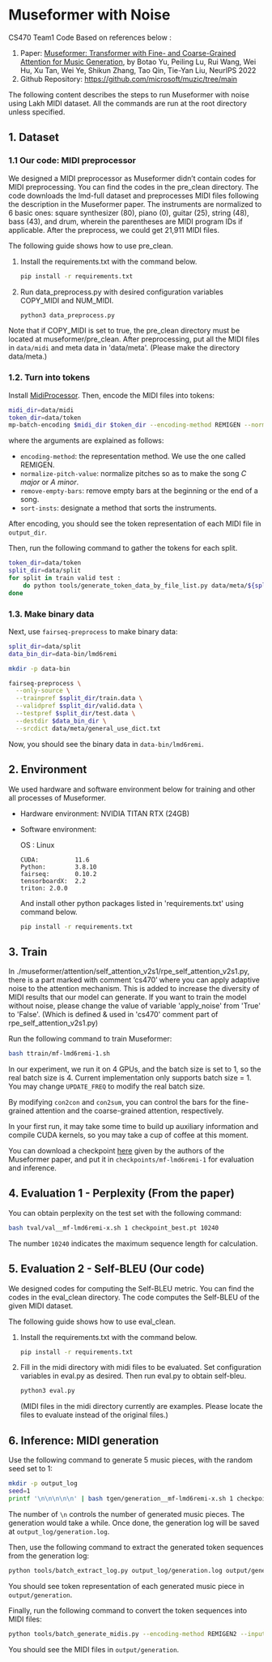 # Museformer with Noise
CS470 Team1 Code
Based on references below : 
1. Paper: [Museformer: Transformer with Fine- and Coarse-Grained Attention for Music Generation](https://arxiv.org/abs/2210.10349), by Botao Yu, Peiling Lu, Rui Wang, Wei Hu, Xu Tan, Wei Ye, Shikun Zhang, Tao Qin, Tie-Yan Liu, NeurIPS 2022
2. Github Repository: https://github.com/microsoft/muzic/tree/main 

The following content describes the steps to run Museformer with noise using Lakh MIDI dataset. 
All the commands are run at the root directory unless specified.


## 1. Dataset

### 1.1 Our code: MIDI preprocessor
We designed a MIDI preprocessor as Museformer didn’t contain codes for MIDI preprocessing. You can find the codes in the pre_clean directory. The code downloads the lmd-full dataset and preprocesses MIDI files following the description in the Museformer paper. The instruments are normalized to 6 basic ones: square synthesizer (80), piano (0), guitar (25), string (48), bass (43), and drum, wherein the parentheses are MIDI program IDs if applicable. After the preprocess, we could get 21,911 MIDI files.

The following guide shows how to use pre_clean.
1. Install the requirements.txt with the command below.
   ```bash
   pip install -r requirements.txt
   ```
2. Run data_preprocess.py with desired configuration variables COPY_MIDI and NUM_MIDI.
   ```bash
   python3 data_preprocess.py
   ```
Note that if COPY_MIDI is set to true, the pre_clean directory must be located at museformer/pre_clean. After preprocessing, put all the MIDI files in `data/midi` and meta data in 'data/meta'. (Please make the directory data/meta.)


### 1.2. Turn into tokens
Install [MidiProcessor](https://github.com/btyu/MidiProcessor). Then, encode the MIDI files into tokens:

```bash
midi_dir=data/midi
token_dir=data/token
mp-batch-encoding $midi_dir $token_dir --encoding-method REMIGEN --normalize-pitch-value --remove-empty-bars --sort-insts id
```

where the arguments are explained as follows:
- `encoding-method`: the representation method. We use the one called REMIGEN.
- `normalize-pitch-value`: normalize pitches so as to make the song *C major* or *A minor*.
- `remove-empty-bars`: remove empty bars at the beginning or the end of a song.
- `sort-insts`: designate a method that sorts the instruments.

After encoding, you should see the token representation of each MIDI file in `output_dir`. 

Then, run the following command to gather the tokens for each split.

```bash
token_dir=data/token
split_dir=data/split
for split in train valid test : 
	do python tools/generate_token_data_by_file_list.py data/meta/${split}.txt $token_dir $split_dir ;
done
```

### 1.3. Make binary data
Next, use `fairseq-preprocess` to make binary data:

```bash
split_dir=data/split
data_bin_dir=data-bin/lmd6remi

mkdir -p data-bin

fairseq-preprocess \
  --only-source \
  --trainpref $split_dir/train.data \
  --validpref $split_dir/valid.data \
  --testpref $split_dir/test.data \
  --destdir $data_bin_dir \
  --srcdict data/meta/general_use_dict.txt
```
 Now, you should see the binary data in `data-bin/lmd6remi`.
 

##  2. Environment

We used hardware and software environment below for training and other all processes of Museformer.

- Hardware environment: NVIDIA TITAN RTX (24GB)

- Software environment: 

    OS : Linux
    ```
    CUDA:          11.6
    Python:        3.8.10
    fairseq:       0.10.2
    tensorboardX:  2.2
    triton: 2.0.0
    ```
    
    And install other python packages listed in 'requirements.txt' using command below.
    ```bash
    pip install -r requirements.txt
    ```

## 3. Train

In ./museformer/attention/self_attention_v2s1/rpe_self_attention_v2s1.py, there is a part marked with comment ‘cs470’ where you can apply adaptive noise to the attention mechanism. This is added to increase the diversity of MIDI results that our model can generate. If you want to train the model without noise, please change the value of variable 'apply_noise' from 'True' to 'False'. (Which is defined & used in 'cs470' comment part of rpe_self_attention_v2s1.py)

Run the following command to train Museformer:

```bash
bash ttrain/mf-lmd6remi-1.sh
```

In our experiment, we run it on 4 GPUs, and the batch size is set to 1, so the real batch size is 4. Current implementation only supports batch size = 1. You may change `UPDATE_FREQ` to modify the real batch size.

By modifying `con2con` and `con2sum`, you can control the bars for the fine-grained attention and the coarse-grained attention, respectively.

In your first run, it may take some time to build up auxiliary information and compile CUDA kernels, so you may take a cup of coffee at this moment.

You can download a checkpoint [here](https://1drv.ms/u/s!Aq3YEPZCcV5ibz9ySjjNsEB74CQ) given by the authors of the Museformer paper, and put it in `checkpoints/mf-lmd6remi-1` for evaluation and inference.

## 4. Evaluation 1 - Perplexity (From the paper)

You can obtain perplexity on the test set with the following command:

```bash
bash tval/val__mf-lmd6remi-x.sh 1 checkpoint_best.pt 10240
```

The number `10240` indicates the maximum sequence length for calculation.

## 5. Evaluation 2 - Self-BLEU (Our code)
We designed codes for computing the Self-BLEU metric. You can find the codes in the eval_clean directory. The code computes the Self-BLEU of the given MIDI dataset. 

The following guide shows how to use eval_clean.
1. Install the requirements.txt with the command below.
   ```bash
   pip install -r requirements.txt
   ```
2. Fill in the midi directory with midi files to be evaluated. Set configuration variables in eval.py as desired. Then run eval.py to obtain self-bleu.
   ```bash
   python3 eval.py
   ```
   (MIDI files in the midi directory currently are examples. Please locate the files to evaluate instead of the original files.)

## 6. Inference: MIDI generation

Use the following command to generate 5 music pieces, with the random seed set to 1:

```bash
mkdir -p output_log
seed=1
printf '\n\n\n\n\n' | bash tgen/generation__mf-lmd6remi-x.sh 1 checkpoint_best.pt ${seed} | tee output_log/generation.log
```

The number of `\n` controls the number of generated music pieces. The generation would take a while. Once done, the generation log will be saved at `output_log/generation.log`.

Then, use the following command to extract the generated token sequences from the generation log:

```bash
python tools/batch_extract_log.py output_log/generation.log output/generation --start_idx 1
```

You should see token representation of each generated music piece in `output/generation`.

Finally, run the following command to convert the token sequences into MIDI files:

```bash
python tools/batch_generate_midis.py --encoding-method REMIGEN2 --input-dir output/generation --output-dir output/generation
```

You should see the MIDI files in `output/generation`.



